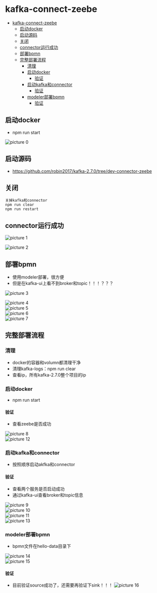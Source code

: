 # kafka-connect-zeebe

- [kafka-connect-zeebe](#kafka-connect-zeebe)
  - [启动docker](#启动docker)
  - [启动源码](#启动源码)
  - [关闭](#关闭)
  - [connector运行成功](#connector运行成功)
  - [部署bpmn](#部署bpmn)
  - [完整部署流程](#完整部署流程)
    - [清理](#清理)
    - [启动docker](#启动docker-1)
      - [验证](#验证)
    - [启动kafka和connector](#启动kafka和connector)
      - [验证](#验证-1)
    - [modeler部署bpmn](#modeler部署bpmn)
      - [验证](#验证-2)


## 启动docker
+ npm run start

![picture 0](../images/31139f875ba2c1817de69bc699739f7677ef361928bc540ccadd3ae58e241263.png)  



## 启动源码
+ https://github.com/robin2017/kafka-2.7.0/tree/dev-connector-zeebe


## 关闭
```
关掉kafka和connector
npm run clear
npm run restart
```

## connector运行成功

![picture 1](../images/e8573d90e12b2ff050cb55a467c6c917ab12da578c9224260f0c9a07d3fa022d.png)  

![picture 2](../images/32d7343b77b946c393ae359a6a43eba1bd27090940e622aec9981ea37495f56c.png)  


## 部署bpmn
+ 使用modeler部署，很方便
+ 但是在kafka-ui上看不到broker和topic！！！？？？

![picture 3](../images/b29ebc14df6cb76603cfe71f2d8b9660cab66d6beef9d0d93787e0250ad69052.png)  

![picture 4](../images/d0aa9a11c7c3900ffb74384234e532c517937da028a11430e6be4d6eacf40297.png)  
![picture 5](../images/cc1d8fff8717b95680c3b5ebb8111badfeb854429cf49f253cffb5abc1e2c1ab.png)  
![picture 6](../images/56ddeb47b105324069d6cb49944fcfd942ac0fd6d62e8891d4cb1905c26ed33a.png)  
![picture 7](../images/374ac506dca421fd6fa6b3f353728dc3a656f44cb392dc7c7094ecfb0ade09ba.png)  


## 完整部署流程
### 清理
+ docker的容器和volumn都清理干净
+ 清理kafka-logs：npm run clear
+ 查看ip，所有kafka-2.7.0整个项目的ip

### 启动docker
+ npm run start

#### 验证
+ 查看zeebe是否成功


![picture 8](../images/57740c616de36b6b8fac91f1e0936a7e75c4a5ad46b01b7f619eeb9da0cd81e0.png)  
![picture 12](../images/bbe62c5bbbcddf1e87c86583bba26949bd5e4c9ae3f3936b2a6e7375920487bb.png)  


### 启动kafka和connector
+ 按照顺序启动akfka和connector

#### 验证
+ 查看两个服务是否启动成功
+ 通过kafka-ui查看broker和topic信息


![picture 9](../images/9a33d3ae92c793c31ac95693fd29ed8694c32bd5a58c8b6ff1580e8f8ed5ba5a.png)  
![picture 10](../images/302619f767ec47648dd33e2c83fb264c050c9fdf28ee8c3f94ba920084c9b00d.png)  
![picture 11](../images/cb3fac9887a6bf6c1493401ae23685ddff8caadb9aa75b4cd2dbbc027e5ffb03.png)  
![picture 13](../images/f644bad3ddf6abfe2cb7127a7f806514b5f1cb80f946c9f4296f01f7205608d4.png)  


### modeler部署bpmn
+ bpmn文件在hello-data目录下

![picture 14](../images/bde53303cbd688a8c1cd059bb3d6d5651ddd9f7ceaeb3c62d0cb349984e63857.png)  
![picture 15](../images/598d179653d6e808c62f6e387f24334c37f0789a40aa7e90fb695cd78a48e2ab.png)  

#### 验证
+ 目前验证source成功了，还需要再验证下sink！！！
![picture 16](../images/db6597fbcbfd930f098f278875ced5746c2ac28d78f490366bd5d36303c1a102.png)  
